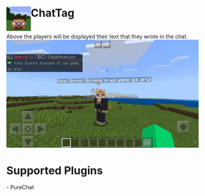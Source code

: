 <h1>ChatTag<img src="https://github.com/DeadZeta/ChatTag/blob/master/logo.png" height="64" width="64" align="left"></img></h1>
<br />
Above the players will be displayed their text that they wrote in the chat.
<img src="https://github.com/DeadZeta/ChatTag/blob/master/example.jpg">
<br />
<h1>Supported Plugins</h1>
 - PureChat
